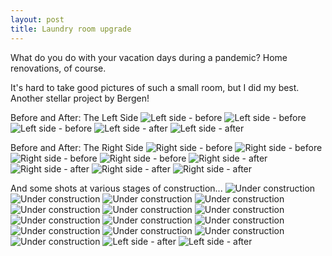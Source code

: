```yaml
---
layout: post
title: Laundry room upgrade
---
```


What do you do with your vacation days during a pandemic? Home renovations, of course.

It's hard to take good pictures of such a small room, but I did my best. Another stellar project by Bergen!

Before and After: The Left Side
![Left side - before](../images/IMG_4578.jpg)
![Left side - before](../images/IMG_4584.jpg)
![Left side - before](../images/IMG_4583.jpg)
![Left side - after](../images/PXL_20210201_133204644.jpg)
![Left side - after](../images/IMG_4696.jpg)


Before and After: The Right Side
![Right side - before](../images/IMG_4579.jpg)
![Right side - before](../images/IMG_4581.jpg)
![Right side - before](../images/IMG_4580.jpg)
![Right side - before](../images/IMG_4582.jpg)
![Right side - after](../images/PXL_20210201_133214663.jpg)
![Right side - after](../images/IMG_4698.jpg)
![Right side - after](../images/IMG_4700.jpg)
![Right side - after](../images/IMG_4701.jpg)

And some shots at various stages of construction...
![Under construction](../images/PXL_20210102_160430559.jpg)
![Under construction](../images/IMG_4670.jpg)
![Under construction](../images/IMG_4672.jpg)
![Under construction](../images/IMG_4673.jpg)
![Under construction](../images/IMG_4674.jpg)
![Under construction](../images/IMG_4675.jpg)
![Under construction](../images/IMG_4676.jpg)
![Under construction](../images/IMG_4678.jpg)
![Under construction](../images/IMG_4679.jpg)
![Under construction](../images/IMG_4680.jpg)
![Under construction](../images/IMG_4686.jpg)
![Under construction](../images/IMG_4687.jpg)
![Under construction](../images/IMG_4688.jpg)
![Under construction](../images/IMG_4690.jpg)
![Left side - after](../images/IMG_4692.jpg)
![Left side - after](../images/IMG_4693.jpg)
